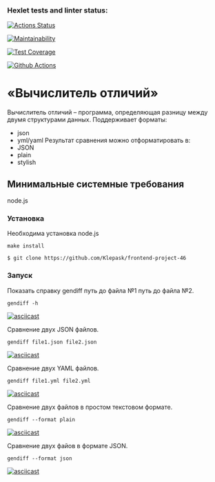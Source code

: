### Hexlet tests and linter status:

[![Actions Status](https://github.com/Klepask/frontend-project-46/workflows/hexlet-check/badge.svg)](https://github.com/Klepask/frontend-project-46/actions)

[![Maintainability](https://api.codeclimate.com/v1/badges/5b5f3f1a76cb288ab1ff/maintainability)](https://codeclimate.com/github/Klepask/frontend-project-46/maintainability)

[![Test Coverage](https://api.codeclimate.com/v1/badges/5b5f3f1a76cb288ab1ff/test_coverage)](https://codeclimate.com/github/Klepask/frontend-project-46/test_coverage)

[![Github Actions](https://Klepask/frontend-project-46/actions/workflows/github-actions.yml/badge.svg)](https://github.com/Klepask/frontend-project-46/actions/workflows/github-actions.yml)

# «Вычислитель отличий»

Вычислитель отличий – программа, определяющая разницу между двумя структурами данных. Поддерживает форматы: 

- json
- yml/yaml
Результат сравнения можно отформатировать в:
- JSON
- plain
- stylish

## Минимальные системные требования
node.js

### Установка

Необходима установка node.js
```
make install

$ git clone https://github.com/Klepask/frontend-project-46
```
### Запуск

Показать справку gendiff путь до файла №1 путь до файла №2.
```
gendiff -h 
```

[![asciicast](https://asciinema.org/a/H6QvQwM3m3E8Gg0HGpy6KWTy8.svg)](https://asciinema.org/a/H6QvQwM3m3E8Gg0HGpy6KWTy8)

Сравнение двух JSON файлов.
```
gendiff file1.json file2.json 
```

[![asciicast](https://asciinema.org/a/xjiIvUeywmfcRStAGegffJR5V.svg)](https://asciinema.org/a/xjiIvUeywmfcRStAGegffJR5V)

Сравнение двух YAML файлов.
```
gendiff file1.yml file2.yml
```

[![asciicast](https://asciinema.org/a/3KhlTbR1raa2dwdWedh0mPSgI.svg)](https://asciinema.org/a/3KhlTbR1raa2dwdWedh0mPSgI)

Сравнение двух файлов в простом текстовом формате.
```
gendiff --format plain
```

[![asciicast](https://asciinema.org/a/VI5zrRpQZ6vzw7odYrMPsDI3X.svg)](https://asciinema.org/a/VI5zrRpQZ6vzw7odYrMPsDI3X)

Сравнение двух файов в формате JSON.
```
gendiff --format json
```

[![asciicast](https://asciinema.org/a/gW5dxmvEWRmSZGmJaHfrAxbZf.svg)](https://asciinema.org/a/gW5dxmvEWRmSZGmJaHfrAxbZf)
